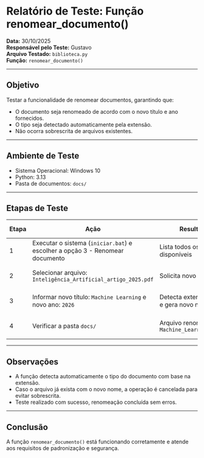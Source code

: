 # Relatório de Teste: Função renomear_documento()

**Data:** 30/10/2025  
**Responsável pelo Teste:** Gustavo  
**Arquivo Testado:** `biblioteca.py`  
**Função:** `renomear_documento()`

---

## Objetivo
Testar a funcionalidade de renomear documentos, garantindo que:
- O documento seja renomeado de acordo com o novo título e ano fornecidos.
- O tipo seja detectado automaticamente pela extensão.
- Não ocorra sobrescrita de arquivos existentes.

---

## Ambiente de Teste
- Sistema Operacional: Windows 10  
- Python: 3.13  
- Pasta de documentos: `docs/`

---

## Etapas de Teste

| Etapa | Ação | Resultado Esperado | Resultado Obtido |
|-------|------|------------------|-----------------|
| 1 | Executar o sistema (`iniciar.bat`) e escolher a opção 3 - Renomear documento | Lista todos os documentos disponíveis | ✅ Conforme esperado |
| 2 | Selecionar arquivo: `Inteligência_Artificial_artigo_2025.pdf` | Solicita novo título e ano | ✅ Conforme esperado |
| 3 | Informar novo título: `Machine Learning` e novo ano: `2026` | Detecta extensão `.pdf`, tipo `artigo` e gera novo nome padronizado | ✅ Conforme esperado |
| 4 | Verificar a pasta `docs/` | Arquivo renomeado para `Machine_Learning_artigo_2026.pdf` | ✅ Conforme esperado |

---

## Observações
- A função detecta automaticamente o tipo do documento com base na extensão.
- Caso o arquivo já exista com o novo nome, a operação é cancelada para evitar sobrescrita.
- Teste realizado com sucesso, renomeação concluída sem erros.

---

## Conclusão
A função `renomear_documento()` está funcionando corretamente e atende aos requisitos de padronização e segurança.

